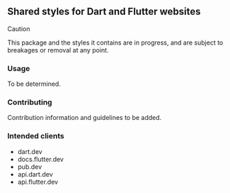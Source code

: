 ## Shared styles for Dart and Flutter websites

> [!CAUTION]
> This package and the styles it contains are in progress,
> and are subject to breakages or removal at any point.

### Usage

To be determined.

### Contributing

Contribution information and guidelines to be added.

### Intended clients

- dart.dev
- docs.flutter.dev
- pub.dev
- api.dart.dev
- api.flutter.dev

